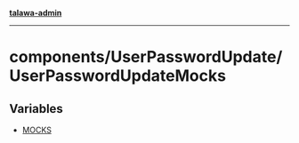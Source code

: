 [**talawa-admin**](../../../README.md)

***

# components/UserPasswordUpdate/UserPasswordUpdateMocks

## Variables

- [MOCKS](variables/MOCKS.md)
